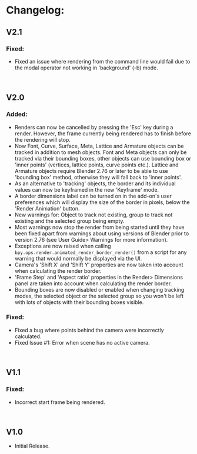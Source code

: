 # Changelog:

## V2.1

### Fixed:

- Fixed an issue where rendering from the command line would fail due to the modal operator not working in 'background' (-b) mode.

<br>

## V2.0

### Added:

- Renders can now be cancelled by pressing the 'Esc' key during a render. However, the frame currently being rendered has to finish before the rendering will stop.
- Now Font, Curve, Surface, Meta, Lattice and Armature objects can be tracked in addition to mesh objects. Font and Meta objects can only be tracked via their bounding boxes, other objects can use bounding box or 'inner points' (vertices, lattice points, curve points etc.). Lattice and Armature objects require Blender 2.76 or later to be able to use 'bounding box' method, otherwise they will fall back to 'inner points'.
- As an alternative to 'tracking' objects, the border and its individual values can now be keyframed in the new 'Keyframe' mode.
- A border dimensions label can be turned on in the add-on's user preferences which will display the size of the border in pixels, below the 'Render Animation' button.
- New warnings for: Object to track not existing, group to track not existing and the selected group being empty. 
- Most warnings now stop the render from being started until they have been fixed apart from warnings about using versions of Blender prior to version 2.76 (see User Guide> Warnings for more information).
- Exceptions are now raised when calling `bpy.ops.render.animated_render_border_render()` from a script for any warning that would normally be displayed via the UI.
- Camera's 'Shift X' and 'Shift Y' properties are now taken into account when calculating the render border.
- 'Frame Step' and 'Aspect ratio' properties in the Render> Dimensions panel are taken into account when calculating the render border.
- Bounding boxes are now disabled or enabled when changing tracking modes, the selected object or the selected group so you won't be left with lots of objects with their bounding boxes visible.

### Fixed:

-  Fixed a bug where points behind the camera were incorrectly calculated.
-  Fixed Issue #1: Error when scene has no active camera.

<br>

## V1.1

### Fixed:

- Incorrect start frame being rendered.

<br>

## V1.0

 - Initial Release.
